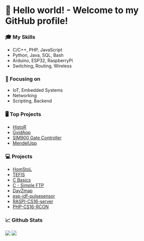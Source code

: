 # 👋 Hello world! - Welcome to my GitHub profile! 

### 🎓 My Skills
- C/C++, PHP, JavaScript
- Python, Java, SQL, Bash
- Arduino, ESP32, RaspberryPi
- Switching, Routing, Wireless

### 📖 Focusing on
- IoT, Embedded Systems
- Networking
- Scripting, Backend

### 🖥️ Top Projects
- [HistoR](https://github.com/F3lda/BP-HistoR)
- [GvidApp](https://github.com/F3lda/GvidApp)
- [SIM900 Gate Controller](https://github.com/F3lda/arduino-SIM900_example/tree/master/examples/SIM900_gate)
- [MendelUpp](https://github.com/F3lda/MendelUpp)

### 💻 Projects
- [HomStoL](https://github.com/F3lda/HomStoL)
- [TEFIS](https://github.com/F3lda/TEFIS)
- [C Basics](https://github.com/F3lda/c-basics)
- [C - Simple FTP](https://github.com/F3lda/c-RFC913_implementation)
- [DayZmap](https://github.com/F3lda/DayZmap)
- [esp-idf-pulsesensor](https://github.com/F3lda/esp-idf-pulsesensor)
- [RASPI-CS16-server](https://github.com/F3lda/RASPI-CS16-server)
- [PHP-CS16-RCON](https://github.com/F3lda/PHP-CS16-RCON)

### 📈 Github Stats
![](http://github-profile-summary-cards.vercel.app/api/cards/repos-per-language?username=F3lda&theme=dracula) 
![](http://github-profile-summary-cards.vercel.app/api/cards/most-commit-language?username=F3lda&theme=dracula)

<!-- https://github-profile-summary-cards.vercel.app/api/cards/profile-details?username=F3lda&theme=dracula -->
<!-- https://github-stats-alpha.vercel.app/api?username=F3lda&cc=22272e&tc=37BCF6&ic=fff&bc=0000 -->

<!--
### Working on


### ✨ Welcome to my GitHub profile! ✨

**F3lda/F3lda** is a ✨ _special_ ✨ repository because its `README.md` (this file) appears on your GitHub profile.

Here are some ideas to get you started:

- 🔭 I’m currently working on ...
- 🌱 I’m currently learning ...
- 👯 I’m looking to collaborate on ...
- 🤔 I’m looking for help with ...
- 💬 Ask me about ...
- 📫 How to reach me: ...
- 😄 Pronouns: ...
- ⚡ Fun fact: ...
-->
